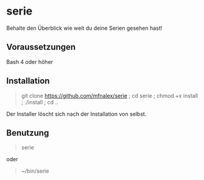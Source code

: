 # serie
Behalte den Überblick wie weit du deine Serien gesehen hast!

## Voraussetzungen
Bash 4 oder höher

## Installation
> git clone https://github.com/mfnalex/serie ; cd serie ; chmod +x install ; ./install ; cd ..

Der Installer löscht sich nach der Installation von selbst.

## Benutzung
> serie

oder

> ~/bin/serie
